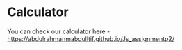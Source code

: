 # Calculator

You can check our calculator here - https://abdulrahmanmabdulltif.github.io/Js_assignmentp2/
